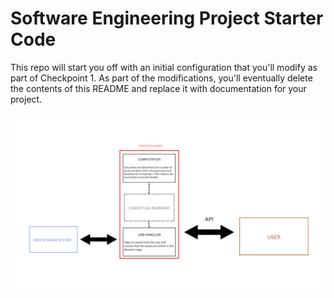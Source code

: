 # Software Engineering Project Starter Code

This repo will start you off with an initial configuration that you'll modify as part of Checkpoint 1. As part of the modifications, you'll eventually delete the contents of this README and replace it with documentation for your project.

![<System Diagram for Project>](https://github.com/CPS353-Suny-New-Paltz/project-starter-code-kevmill29/blob/feature/systemDiagramKevinEmile.png?raw=true)
